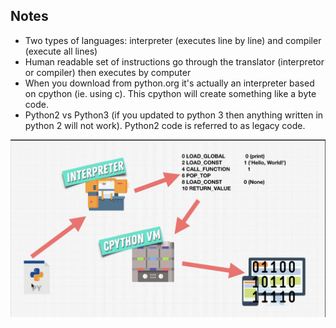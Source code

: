 ## Notes
- Two types of languages: interpreter (executes line by line) and compiler (execute all lines)
- Human readable set of instructions go through the translator (interpretor or compiler) then executes by computer
- When you download from python.org it's actually an interpreter based on cpython (ie. using c). This cpython will create something like a byte code.
- Python2 vs Python3 (if you updated to python 3 then anything written in python 2 will not work). Python2 code is referred to as legacy code.

![language process](./images/language-process.png)